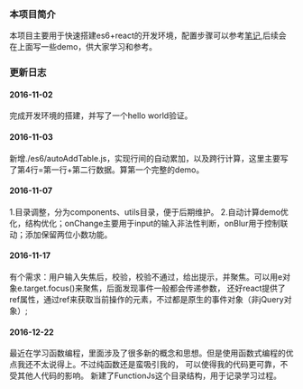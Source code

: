 ### 本项目简介
本项目主要用于快速搭建es6+react的开发环境，配置步骤可以参考[笔记](http://note.youdao.com/noteshare?id=85e8d4e047c5e198f0b09274c1003cd5),后续会在上面写一些demo，供大家学习和参考。

### 更新日志
#### 2016-11-02
完成开发环境的搭建，并写了一个hello world验证。
#### 2016-11-03
新增./es6/autoAddTable.js，实现行间的自动累加，以及跨行计算，这里主要写了第4行=第一行+第二行数据。算第一个完整的demo。
#### 2016-11-07
1.目录调整，分为components、utils目录，便于后期维护。
2.自动计算demo优化，结构优化；onChange主要用于input的输入非法性判断，onBlur用于控制联动；添加保留两位小数功能。
#### 2016-11-17
有个需求：用户输入失焦后，校验，校验不通过，给出提示，并聚焦。可以用e对象e.target.focus()来聚焦，后面发现事件一般都会传递参数，
还好react提供了ref属性，通过ref来获取当前操作的元素，不过都是原生的事件对象（非jQuery对象）;
#### 2016-12-22
最近在学习函数编程，里面涉及了很多新的概念和思想。但是使用函数式编程的优点我还不太说得上。不过纯函数还是蛮吸引我的，
可以使得我的代码更可靠，不受其他人代码的影响。
新建了FunctionJs这个目录结构，用于记录学习过程。